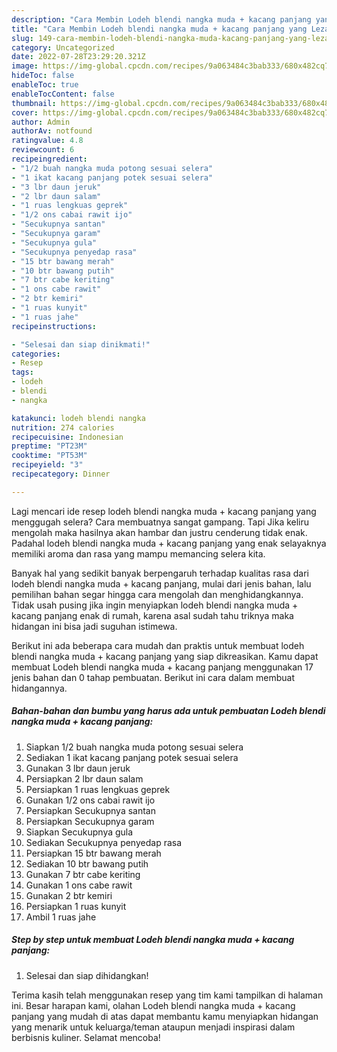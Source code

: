 ```yaml
---
description: "Cara Membin Lodeh blendi nangka muda + kacang panjang yang Lezat Sekali}"
title: "Cara Membin Lodeh blendi nangka muda + kacang panjang yang Lezat Sekali}"
slug: 149-cara-membin-lodeh-blendi-nangka-muda-kacang-panjang-yang-lezat-sekali
category: Uncategorized
date: 2022-07-28T23:29:20.321Z
image: https://img-global.cpcdn.com/recipes/9a063484c3bab333/680x482cq70/lodeh-blendi-nangka-muda-kacang-panjang-foto-resep-utama.jpg
hideToc: false
enableToc: true
enableTocContent: false
thumbnail: https://img-global.cpcdn.com/recipes/9a063484c3bab333/680x482cq70/lodeh-blendi-nangka-muda-kacang-panjang-foto-resep-utama.jpg
cover: https://img-global.cpcdn.com/recipes/9a063484c3bab333/680x482cq70/lodeh-blendi-nangka-muda-kacang-panjang-foto-resep-utama.jpg
author: Admin
authorAv: notfound
ratingvalue: 4.8
reviewcount: 6
recipeingredient:
- "1/2 buah nangka muda potong sesuai selera"
- "1 ikat kacang panjang potek sesuai selera"
- "3 lbr daun jeruk"
- "2 lbr daun salam"
- "1 ruas lengkuas geprek"
- "1/2 ons cabai rawit ijo"
- "Secukupnya santan"
- "Secukupnya garam"
- "Secukupnya gula"
- "Secukupnya penyedap rasa"
- "15 btr bawang merah"
- "10 btr bawang putih"
- "7 btr cabe keriting"
- "1 ons cabe rawit"
- "2 btr kemiri"
- "1 ruas kunyit"
- "1 ruas jahe"
recipeinstructions:

- "Selesai dan siap dinikmati!"
categories:
- Resep
tags:
- lodeh
- blendi
- nangka

katakunci: lodeh blendi nangka 
nutrition: 274 calories
recipecuisine: Indonesian
preptime: "PT23M"
cooktime: "PT53M"
recipeyield: "3"
recipecategory: Dinner

---
```



Lagi mencari ide resep lodeh blendi nangka muda + kacang panjang yang menggugah selera? Cara membuatnya sangat gampang. Tapi Jika keliru mengolah maka hasilnya akan hambar dan justru cenderung tidak enak. Padahal lodeh blendi nangka muda + kacang panjang yang enak selayaknya memiliki aroma dan rasa yang mampu memancing selera kita.




Banyak hal yang sedikit banyak berpengaruh terhadap kualitas rasa dari lodeh blendi nangka muda + kacang panjang, mulai dari jenis bahan, lalu pemilihan bahan segar hingga cara mengolah dan menghidangkannya. Tidak usah pusing jika ingin menyiapkan lodeh blendi nangka muda + kacang panjang enak di rumah, karena asal sudah tahu triknya maka hidangan ini bisa jadi suguhan istimewa.


Berikut ini ada beberapa cara mudah dan praktis untuk membuat lodeh blendi nangka muda + kacang panjang yang siap dikreasikan. Kamu dapat membuat Lodeh blendi nangka muda + kacang panjang menggunakan 17 jenis bahan dan 0 tahap pembuatan. Berikut ini cara dalam membuat hidangannya.

<!--inarticleads1-->

##### Bahan-bahan dan bumbu yang harus ada untuk pembuatan Lodeh blendi nangka muda + kacang panjang:

1. Siapkan 1/2 buah nangka muda potong sesuai selera
1. Sediakan 1 ikat kacang panjang potek sesuai selera
1. Gunakan 3 lbr daun jeruk
1. Persiapkan 2 lbr daun salam
1. Persiapkan 1 ruas lengkuas geprek
1. Gunakan 1/2 ons cabai rawit ijo
1. Persiapkan Secukupnya santan
1. Persiapkan Secukupnya garam
1. Siapkan Secukupnya gula
1. Sediakan Secukupnya penyedap rasa
1. Persiapkan 15 btr bawang merah
1. Sediakan 10 btr bawang putih
1. Gunakan 7 btr cabe keriting
1. Gunakan 1 ons cabe rawit
1. Gunakan 2 btr kemiri
1. Persiapkan 1 ruas kunyit
1. Ambil 1 ruas jahe




<!--inarticleads2-->

##### Step by step untuk membuat Lodeh blendi nangka muda + kacang panjang:


1. Selesai dan siap dihidangkan!



Terima kasih telah menggunakan resep yang tim kami tampilkan di halaman ini. Besar harapan kami, olahan Lodeh blendi nangka muda + kacang panjang yang mudah di atas dapat membantu kamu menyiapkan hidangan yang menarik untuk keluarga/teman ataupun menjadi inspirasi dalam berbisnis kuliner. Selamat mencoba!
